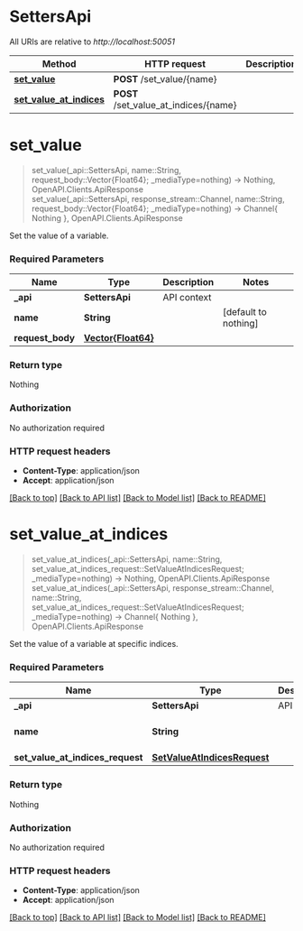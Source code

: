 # SettersApi

All URIs are relative to *http://localhost:50051*

Method | HTTP request | Description
------------- | ------------- | -------------
[**set_value**](SettersApi.md#set_value) | **POST** /set_value/{name} | 
[**set_value_at_indices**](SettersApi.md#set_value_at_indices) | **POST** /set_value_at_indices/{name} | 


# **set_value**
> set_value(_api::SettersApi, name::String, request_body::Vector{Float64}; _mediaType=nothing) -> Nothing, OpenAPI.Clients.ApiResponse <br/>
> set_value(_api::SettersApi, response_stream::Channel, name::String, request_body::Vector{Float64}; _mediaType=nothing) -> Channel{ Nothing }, OpenAPI.Clients.ApiResponse



Set the value of a variable.

### Required Parameters

Name | Type | Description  | Notes
------------- | ------------- | ------------- | -------------
 **_api** | **SettersApi** | API context | 
**name** | **String**|  | [default to nothing]
**request_body** | [**Vector{Float64}**](Float64.md)|  | 

### Return type

Nothing

### Authorization

No authorization required

### HTTP request headers

 - **Content-Type**: application/json
 - **Accept**: application/json

[[Back to top]](#) [[Back to API list]](../README.md#api-endpoints) [[Back to Model list]](../README.md#models) [[Back to README]](../README.md)

# **set_value_at_indices**
> set_value_at_indices(_api::SettersApi, name::String, set_value_at_indices_request::SetValueAtIndicesRequest; _mediaType=nothing) -> Nothing, OpenAPI.Clients.ApiResponse <br/>
> set_value_at_indices(_api::SettersApi, response_stream::Channel, name::String, set_value_at_indices_request::SetValueAtIndicesRequest; _mediaType=nothing) -> Channel{ Nothing }, OpenAPI.Clients.ApiResponse



Set the value of a variable at specific indices.

### Required Parameters

Name | Type | Description  | Notes
------------- | ------------- | ------------- | -------------
 **_api** | **SettersApi** | API context | 
**name** | **String**|  | [default to nothing]
**set_value_at_indices_request** | [**SetValueAtIndicesRequest**](SetValueAtIndicesRequest.md)|  | 

### Return type

Nothing

### Authorization

No authorization required

### HTTP request headers

 - **Content-Type**: application/json
 - **Accept**: application/json

[[Back to top]](#) [[Back to API list]](../README.md#api-endpoints) [[Back to Model list]](../README.md#models) [[Back to README]](../README.md)

